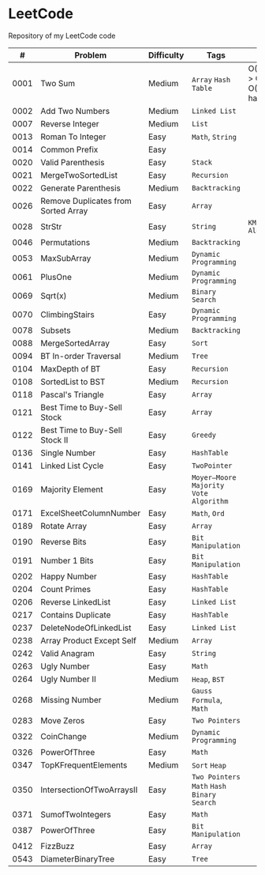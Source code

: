 # LeetCode

Repository of my LeetCode code

| # | Problem | Difficulty | Tags | Note |
| :---: | ---- | ---- | ---- | ----- |
| 0001 | Two Sum | Medium | `Array` `Hash Table`  | O(N^2) -> O(N) + O(N) hashtable | 
| 0002 | Add Two Numbers  | Medium | `Linked List`  | | 
| 0007 | Reverse Integer  | Medium | `List`  | | 
| 0013 | Roman To Integer | Easy | `Math`, `String`  | | 
| 0014 | Common Prefix    | Easy | | | 
| 0020 | Valid Parenthesis| Easy | `Stack`  | | 
| 0021 | MergeTwoSortedList | Easy | `Recursion`  | | 
| 0022 | Generate Parenthesis | Medium | `Backtracking`  | | 
| 0026 |Remove Duplicates from Sorted Array| Easy | `Array` | |
| 0028 | StrStr | Easy | `String` | `KMP Algorithm` | | 
| 0046 | Permutations | Medium | `Backtracking` | |
| 0053 | MaxSubArray | Medium | `Dynamic Programming` | |
| 0061 | PlusOne | Medium | `Dynamic Programming` | |
| 0069 | Sqrt(x) | Medium | `Binary Search` | |
| 0070 | ClimbingStairs | Easy | `Dynamic Programming` | |
| 0078 | Subsets | Medium | `Backtracking` | |
| 0088 | MergeSortedArray | Easy | `Sort` | |
| 0094 | BT In-order Traversal | Medium | `Tree` | |
| 0104 | MaxDepth of BT | Easy | `Recursion` | |
| 0108 | SortedList to BST | Medium | `Recursion` | |
| 0118 | Pascal's Triangle | Easy | `Array` | |
| 0121 | Best Time to Buy-Sell Stock | Easy | `Array` | |
| 0122 | Best Time to Buy-Sell Stock II | Easy | `Greedy` | |
| 0136 | Single Number | Easy | `HashTable` | |
| 0141 | Linked List Cycle | Easy | `TwoPointer` | |
| 0169 | Majority Element | Easy | `Moyer–Moore Majority Vote Algorithm` | |
| 0171 | ExcelSheetColumnNumber | Easy | `Math`, `Ord` | |
| 0189 | Rotate Array | Easy | `Array` | |
| 0190 | Reverse Bits | Easy | `Bit Manipulation` | |
| 0191 | Number 1 Bits | Easy | `Bit Manipulation` | |
| 0202 | Happy Number | Easy | `HashTable` | |
| 0204 | Count Primes | Easy | `HashTable` | |
| 0206 | Reverse LinkedList | Easy | `Linked List` | |
| 0217 | Contains Duplicate | Easy | `HashTable` | |
| 0237 | DeleteNodeOfLinkedList | Easy | `Linked List` | |
| 0238 | Array Product Except Self | Medium | `Array` | |
| 0242 | Valid Anagram | Easy | `String` | |
| 0263 | Ugly Number | Easy | `Math` | |
| 0264 | Ugly Number II | Medium | `Heap`, `BST` | |
| 0268 | Missing Number | Medium | `Gauss Formula`, `Math` | |
| 0283 | Move Zeros | Easy | `Two Pointers` | |
| 0322 | CoinChange | Medium | `Dynamic Programming` | |
| 0326 | PowerOfThree | Easy | `Math` | |
| 0347 | TopKFrequentElements | Medium | `Sort` `Heap` | |
| 0350 | IntersectionOfTwoArraysII | Easy | `Two Pointers` `Math` `Hash` `Binary Search` | |
| 0371 | SumofTwoIntegers | Easy | `Math` | |
| 0387 | PowerOfThree | Easy | `Bit Manipulation` | |
| 0412 | FizzBuzz | Easy | `Array` | |
| 0543 | DiameterBinaryTree | Easy | `Tree` | |
